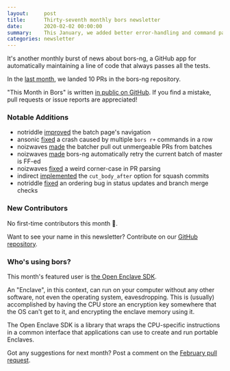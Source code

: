 ```yaml
---
layout:     post
title:      Thirty-seventh monthly bors newsletter
date:       2020-02-02 00:00:00
summary:    This January, we added better error-handling and command parsing
categories: newsletter
---
```


It's another monthly burst of news about bors-ng, a GitHub app for automatically maintaining a line of code that always passes all the tests.

In the [last month](https://github.com/bors-ng/bors-ng/pulls?utf8=%E2%9C%93&q=is%3Apr+is%3Amerged+closed%3A2020-01-01..2020-01-31),
we landed 10 PRs in the bors-ng repository.

"This Month in Bors" is written [in public on GitHub][GitHub for TMiB].
If you find a mistake, pull requests or issue reports are appreciated!

[GitHub for TMiB]: https://github.com/bors-ng/bors-ng.github.io


### Notable Additions

* notriddle [improved](https://github.com/bors-ng/bors-ng/pull/836) the batch page's navigation
* ansonic [fixed](https://github.com/bors-ng/bors-ng/pull/841) a crash caused by multiple `bors r+` commands in a row
* noizwaves [made](https://github.com/bors-ng/bors-ng/pull/843) the batcher pull out unmergeable PRs from batches
* noizwaves [made](https://github.com/bors-ng/bors-ng/pull/859) bors-ng automatically retry the current batch of master is FF-ed
* noizwaves [fixed](https://github.com/bors-ng/bors-ng/pull/860) a weird corner-case in PR parsing
* indirect [implemented](https://github.com/bors-ng/bors-ng/pull/862) the `cut_body_after` option for squash commits
* notriddle [fixed](https://github.com/bors-ng/bors-ng/pull/868) an ordering bug in status updates and branch merge checks


### New Contributors

No first-time contributors this month 🙁.

Want to see your name in this newsletter? Contribute on our [GitHub repository](https://github.com/bors-ng/bors-ng).


### Who's using bors?

This month's featured user is [the Open Enclave SDK](https://github.com/openenclave/openenclave).

An "Enclave", in this context, can run on your computer without any other software, not even the operating system, eavesdropping. This is (usually) accomplished by having the CPU store an encryption key somewhere that the OS can't get to it, and encrypting the enclave memory using it.

The Open Enclave SDK is a library that wraps the CPU-specific instructions in a common interface that applications can use to create and run portable Enclaves.

Got any suggestions for next month?
Post a comment on the [February pull request](https://github.com/bors-ng/bors-ng.github.io/pull/101).
